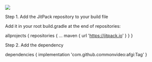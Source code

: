[![](https://jitpack.io/v/commonvideo/afgi.svg)](https://jitpack.io/#commonvideo/afgi)

Step 1. Add the JitPack repository to your build file

Add it in your root build.gradle at the end of repositories:

allprojects {
		repositories {
			...
			maven { url 'https://jitpack.io' }
		}
	}
  
  
  Step 2. Add the dependency
  
  dependencies {
	        implementation 'com.github.commonvideo:afgi:Tag'
	}
